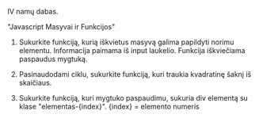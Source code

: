 IV namų dabas.

  

"Javascript Masyvai ir Funkcijos"


1. Sukurkite funkciją, kurią iškvietus masyvą galima papildyti norimu elementu.
Informacija paimama iš input laukelio. Funkcija iškviečiama paspaudus mygtuką.


2. Pasinaudodami ciklu, sukurkite funkciją, kuri traukia kvadratinę šaknį iš skaičiaus.


3. Sukurkite funkciją, kuri mygtuko paspaudimu, sukuria div elementą su klase "elementas-{​​​​​​​index}​​​​​​​". {​​​​​​​index}​​​​​​​ = elemento numeris 

